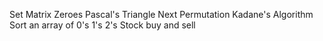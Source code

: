 Set Matrix Zeroes
Pascal's Triangle
Next Permutation
Kadane's Algorithm
Sort an array of 0's 1's 2's
Stock buy and sell
